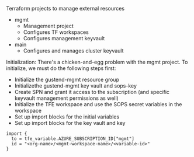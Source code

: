 Terraform projects to manage external resources


- mgmt
    - Management project
    - Configures TF workspaces 
    - Configures management keyvault
- main
    - Configures and manages cluster keyvault



Initialization:
There's a chicken-and-egg problem with the mgmt project.  To initialize, we must do the following steps first:

- Initialize the gustend-mgmt resource group
- Initializethe gustend-mgmt key vault and sops-key 
- Create SPN and grant it access to the subscription (and specific keyvault management permissions as well)
- Initialize the TFE workspace and use the SOPS secret variables in the workspace
- Set up import blocks for the initial variables
- Set up import blocks for the key vault and key

```
import {
  to = tfe_variable.AZURE_SUBSCRIPTION_ID["mgmt"]
  id = "<org-name>/<mgmt-workspace-name>/<variable-id>"
}
```


